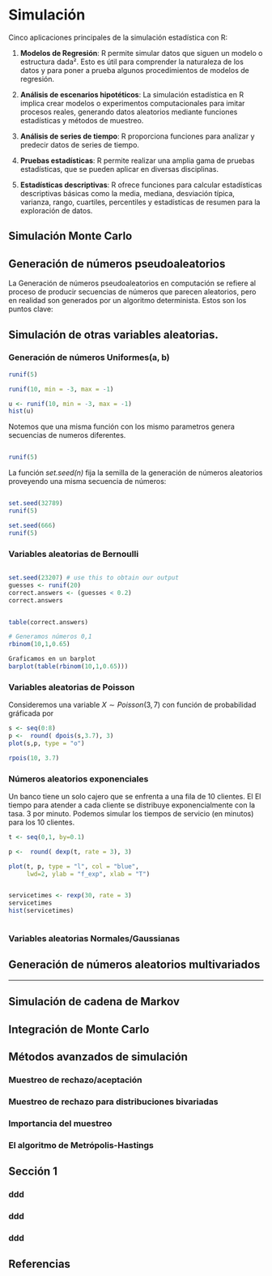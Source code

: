 
# Simulación

Cinco aplicaciones principales de la simulación estadística con R:

1. **Modelos de Regresión**: R permite simular datos que siguen un modelo o estructura dada². Esto es útil para comprender la naturaleza de los datos y para poner a prueba algunos procedimientos de modelos de regresión.

2. **Análisis de escenarios hipotéticos**: La simulación estadística en R implica crear modelos o experimentos computacionales para imitar procesos reales, generando datos aleatorios mediante funciones estadísticas y métodos de muestreo.

3. **Análisis de series de tiempo**: R proporciona funciones para analizar y predecir datos de series de tiempo.

4. **Pruebas estadísticas**: R permite realizar una amplia gama de pruebas estadísticas, que se pueden aplicar en diversas disciplinas.

5. **Estadísticas descriptivas**: R ofrece funciones para calcular estadísticas descriptivas básicas como la media, mediana, desviación típica, varianza, rango, cuartiles, percentiles y estadísticas de resumen para la exploración de datos.


## Simulación Monte Carlo

## Generación de números pseudoaleatorios

La Generación de números pseudoaleatorios en computación se refiere al proceso de producir secuencias de números que parecen aleatorios, pero en realidad son generados por un algoritmo determinista. Estos son los puntos clave:

## Simulación de otras variables aleatorias.

### Generación de números Uniformes(a, b) 

```r
runif(5)

runif(10, min = -3, max = -1)
```

```r
u <- runif(10, min = -3, max = -1)
hist(u)
```

Notemos que una misma función con los mismo parametros genera secuencias de numeros diferentes.

```r

runif(5)

```

La función *set.seed(n)* fija la semilla de la generación de números aleatorios
proveyendo una misma secuencia de números:

```r

set.seed(32789) 
runif(5)

set.seed(666)
runif(5)

```

### Variables aleatorias de Bernoulli

```r

set.seed(23207) # use this to obtain our output
guesses <- runif(20)
correct.answers <- (guesses < 0.2)
correct.answers

```

```r

table(correct.answers)

```

```r
# Generamos números 0,1
rbinom(10,1,0.65)

Graficamos en un barplot
barplot(table(rbinom(10,1,0.65)))

```

### Variables aleatorias de Poisson

Consideremos una variable $X \sim Poisson (3,7)$ con función de probabilidad
gráficada por

```r
s <- seq(0:8)
p <-  round( dpois(s,3.7), 3)
plot(s,p, type = "o")

```

```r
rpois(10, 3.7)

```




### Números aleatorios exponenciales

Un banco tiene un solo cajero que se enfrenta a una fila de 10 clientes. El
El tiempo para atender a cada cliente se distribuye exponencialmente con la tasa.
3 por minuto. Podemos simular los tiempos de servicio (en minutos) para los 10
clientes.


```r
t <- seq(0,1, by=0.1)

p <-  round( dexp(t, rate = 3), 3)

plot(t, p, type = "l", col = "blue", 
     lwd=2, ylab = "f_exp", xlab = "T")

```


```r

servicetimes <- rexp(30, rate = 3)
servicetimes
hist(servicetimes)

```



```r


```

### Variables aleatorias Normales/Gaussianas

## Generación de números aleatorios multivariados

--------------------------------------------------------------------------
## Simulación de cadena de Markov

## Integración de Monte Carlo

## Métodos avanzados de simulación

### Muestreo de rechazo/aceptación
### Muestreo de rechazo para distribuciones bivariadas
### Importancia del muestreo
### El algoritmo de Metrópolis-Hastings



##  Sección 1

### ddd
### ddd
### ddd

## Referencias
